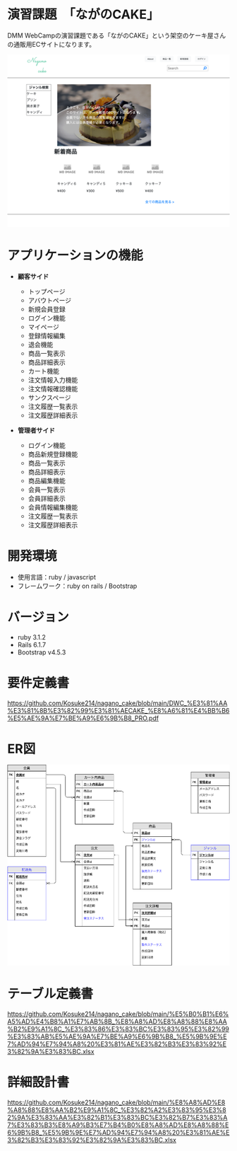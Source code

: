 # 演習課題　「ながのCAKE」

DMM WebCampの演習課題である「ながのCAKE」という架空のケーキ屋さんの通販用ECサイトになります。

![top_page.png](/app/assets/images/top_page.png)



# アプリケーションの機能
- **顧客サイド**
  - トップページ
  - アバウトページ
  - 新規会員登録
  - ログイン機能
  - マイページ
  - 登録情報編集
  - 退会機能
  - 商品一覧表示
  - 商品詳細表示
  - カート機能
  - 注文情報入力機能
  - 注文情報確認機能
  - サンクスページ
  - 注文履歴一覧表示
  - 注文履歴詳細表示

- **管理者サイド**
  - ログイン機能
  - 商品新規登録機能
  - 商品一覧表示
  - 商品詳細表示
  - 商品編集機能
  - 会員一覧表示
  - 会員詳細表示
  - 会員情報編集機能
  - 注文履歴一覧表示
  - 注文履歴詳細表示

# 開発環境
- 使用言語：ruby / javascript
- フレームワーク：ruby on rails / Bootstrap

# バージョン
- ruby 3.1.2
- Rails 6.1.7
- Bootstrap v4.5.3

# 要件定義書
https://github.com/Kosuke214/nagano_cake/blob/main/DWC_%E3%81%AA%E3%81%8B%E3%82%99%E3%81%AECAKE_%E8%A6%81%E4%BB%B6%E5%AE%9A%E7%BE%A9%E6%9B%B8_PRO.pdf

# ER図
![er_test_1214.png](/app/assets/images/er_test_1214.png)

# テーブル定義書
https://github.com/Kosuke214/nagano_cake/blob/main/%E5%B0%B1%E6%A5%AD%E4%B8%A1%E7%AB%8B_%E8%A8%AD%E8%A8%88%E8%AA%B2%E9%A1%8C_%E3%83%86%E3%83%BC%E3%83%95%E3%82%99%E3%83%AB%E5%AE%9A%E7%BE%A9%E6%9B%B8_%E5%9B%9E%E7%AD%94%E7%94%A8%20%E3%81%AE%E3%82%B3%E3%83%92%E3%82%9A%E3%83%BC.xlsx

# 詳細設計書
https://github.com/Kosuke214/nagano_cake/blob/main/%E8%A8%AD%E8%A8%88%E8%AA%B2%E9%A1%8C_%E3%82%A2%E3%83%95%E3%82%9A%E3%83%AA%E3%82%B1%E3%83%BC%E3%82%B7%E3%83%A7%E3%83%B3%E8%A9%B3%E7%B4%B0%E8%A8%AD%E8%A8%88%E6%9B%B8_%E5%9B%9E%E7%AD%94%E7%94%A8%20%E3%81%AE%E3%82%B3%E3%83%92%E3%82%9A%E3%83%BC.xlsx


